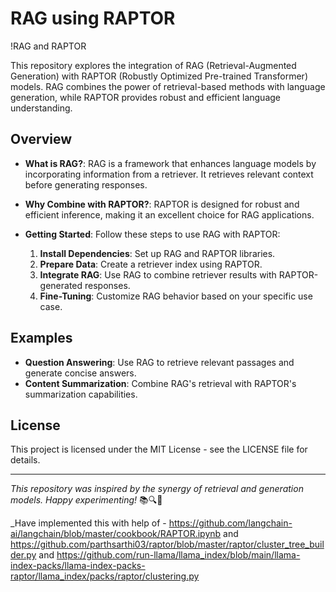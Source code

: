 # RAG using RAPTOR

!RAG and RAPTOR

This repository explores the integration of RAG (Retrieval-Augmented Generation) with RAPTOR (Robustly Optimized Pre-trained Transformer) models. RAG combines the power of retrieval-based methods with language generation, while RAPTOR provides robust and efficient language understanding.

## Overview

- **What is RAG?**: RAG is a framework that enhances language models by incorporating information from a retriever. It retrieves relevant context before generating responses.
- **Why Combine with RAPTOR?**: RAPTOR is designed for robust and efficient inference, making it an excellent choice for RAG applications.
- **Getting Started**: Follow these steps to use RAG with RAPTOR:

    1. **Install Dependencies**: Set up RAG and RAPTOR libraries.
    2. **Prepare Data**: Create a retriever index using RAPTOR.
    3. **Integrate RAG**: Use RAG to combine retriever results with RAPTOR-generated responses.
    4. **Fine-Tuning**: Customize RAG behavior based on your specific use case.

## Examples

- **Question Answering**: Use RAG to retrieve relevant passages and generate concise answers.
- **Content Summarization**: Combine RAG's retrieval with RAPTOR's summarization capabilities.

## License

This project is licensed under the MIT License - see the LICENSE file for details.

---

_This repository was inspired by the synergy of retrieval and generation models. Happy experimenting!_ 📚🔍🤖

 
_Have implemented this with help of -
 https://github.com/langchain-ai/langchain/blob/master/cookbook/RAPTOR.ipynb
 and
 https://github.com/parthsarthi03/raptor/blob/master/raptor/cluster_tree_builder.py
 and
 https://github.com/run-llama/llama_index/blob/main/llama-index-packs/llama-index-packs-raptor/llama_index/packs/raptor/clustering.py
